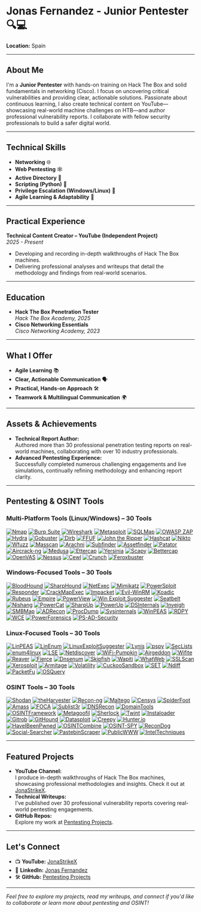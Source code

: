 # Jonas Fernandez - Junior Pentester 🔍💻

**Location:** Spain 

---

## About Me

I'm a **Junior Pentester** with hands-on training on Hack The Box and solid fundamentals in networking (Cisco). I focus on uncovering critical vulnerabilities and providing clear, actionable solutions. Passionate about continuous learning, I also create technical content on YouTube—showcasing real-world machine challenges on HTB—and author professional vulnerability reports. I collaborate with fellow security professionals to build a safer digital world.

---

## Technical Skills

- **Networking** 🌐  
- **Web Pentesting** 🕸️  
- **Active Directory** 📁  
- **Scripting (Python)** 🐍  
- **Privilege Escalation (Windows/Linux)** 🔑  
- **Agile Learning & Adaptability** 🚀

---

## Practical Experience

**Technical Content Creator – YouTube (Independent Project)**  
*2025 - Present*  
- Developing and recording in-depth walkthroughs of Hack The Box machines.  
- Delivering professional analyses and writeups that detail the methodology and findings from real-world scenarios.

---

## Education

- **Hack The Box Penetration Tester**  
  *Hack The Box Academy, 2025*
- **Cisco Networking Essentials**  
  *Cisco Networking Academy, 2023*

---

## What I Offer

- **Agile Learning** 📚  
- **Clear, Actionable Communication** 🗣️  
- **Practical, Hands-on Approach** 🛠️  
- **Teamwork & Multilingual Communication** 🌍

---

## Assets & Achievements

- **Technical Report Author:**  
  Authored more than 30 professional penetration testing reports on real-world machines, collaborating with over 10 industry professionals.
- **Advanced Pentesting Experience:**  
  Successfully completed numerous challenging engagements and live simulations, continually refining methodology and enhancing report clarity.

---

## Pentesting & OSINT Tools

### Multi-Platform Tools (Linux/Windows) – 30 Tools  
[![Nmap](https://img.shields.io/badge/-Nmap-66CC33?style=for-the-badge&logo=nmap)](https://nmap.org) [![Burp Suite](https://img.shields.io/badge/-Burp%20Suite-FC582C?style=for-the-badge&logo=burp-suite)](https://portswigger.net/burp) [![Wireshark](https://img.shields.io/badge/-Wireshark-1572B6?style=for-the-badge&logo=wireshark)](https://www.wireshark.org) [![Metasploit](https://img.shields.io/badge/-Metasploit-FF0000?style=for-the-badge&logo=metasploit)](https://www.metasploit.com) [![SQLMap](https://img.shields.io/badge/-SQLMap-000000?style=for-the-badge&logo=sql)](http://sqlmap.org) [![OWASP ZAP](https://img.shields.io/badge/-OWASP%20ZAP-4E9AD6?style=for-the-badge&logo=owasp-zap)](https://www.zaproxy.org) [![Hydra](https://img.shields.io/badge/-Hydra-FFA500?style=for-the-badge)](https://github.com/vanhauser-thc/thc-hydra) [![Gobuster](https://img.shields.io/badge/-Gobuster-4CAF50?style=for-the-badge)](https://github.com/OJ/gobuster) [![Dirb](https://img.shields.io/badge/-Dirb-FF6600?style=for-the-badge)](https://tools.kali.org/web-applications/dirb) [![FFUF](https://img.shields.io/badge/-FFUF-FF4500?style=for-the-badge&logo=github)](https://github.com/ffuf/ffuf) [![John the Ripper](https://img.shields.io/badge/-John%20the%20Ripper-FF4500?style=for-the-badge)](https://www.openwall.com/john/) [![Hashcat](https://img.shields.io/badge/-Hashcat-CC6699?style=for-the-badge&logo=hashcat)](https://hashcat.net/hashcat/) [![Nikto](https://img.shields.io/badge/-Nikto-999999?style=for-the-badge)](https://github.com/sullo/nikto) [![Wfuzz](https://img.shields.io/badge/-Wfuzz-CC3333?style=for-the-badge)](https://github.com/XM4ALL/Wfuzz) [![Masscan](https://img.shields.io/badge/-Masscan-66CCFF?style=for-the-badge)](https://github.com/robertdavidgraham/masscan) [![Arachni](https://img.shields.io/badge/-Arachni-333333?style=for-the-badge)](http://www.arachni-scanner.com) [![Subfinder](https://img.shields.io/badge/-Subfinder-FF6699?style=for-the-badge)](https://github.com/projectdiscovery/subfinder) [![Assetfinder](https://img.shields.io/badge/-Assetfinder-CC9900?style=for-the-badge)](https://github.com/tomnomnom/assetfinder) [![Patator](https://img.shields.io/badge/-Patator-009933?style=for-the-badge)](https://github.com/lanjelot/patator) [![Aircrack-ng](https://img.shields.io/badge/-Aircrack--ng-006600?style=for-the-badge)](https://www.aircrack-ng.org) [![Medusa](https://img.shields.io/badge/-Medusa-B22222?style=for-the-badge)](https://github.com/jmk-foofus/medusa) [![Ettercap](https://img.shields.io/badge/-Ettercap-CC0000?style=for-the-badge)](https://www.ettercap-project.org) [![Yersinia](https://img.shields.io/badge/-Yersinia-993399?style=for-the-badge)](https://github.com/Antiguan1/yersinia) [![Scapy](https://img.shields.io/badge/-Scapy-FF9900?style=for-the-badge)](https://scapy.net) [![Bettercap](https://img.shields.io/badge/-Bettercap-CC5500?style=for-the-badge)](https://www.bettercap.org) [![OpenVAS](https://img.shields.io/badge/-OpenVAS-009900?style=for-the-badge)](https://www.greenbone.net/en/vulnerability-management/) [![Nessus](https://img.shields.io/badge/-Nessus-FFCC00?style=for-the-badge)](https://www.tenable.com/products/nessus) [![Cewl](https://img.shields.io/badge/-Cewl-6666FF?style=for-the-badge)](https://github.com/digininja/Cewl) [![Crunch](https://img.shields.io/badge/-Crunch-CC33FF?style=for-the-badge)](https://sourceforge.net/projects/crunch-wordlist/) [![Feroxbuster](https://img.shields.io/badge/-Feroxbuster-FF6699?style=for-the-badge)](https://github.com/epi052/feroxbuster)

### Windows-Focused Tools – 30 Tools  
[![BloodHound](https://img.shields.io/badge/-BloodHound-FF6600?style=for-the-badge&labelColor=black)](https://github.com/BloodHoundAD/BloodHound) [![SharpHound](https://img.shields.io/badge/-SharpHound-660099?style=for-the-badge)](https://github.com/BloodHoundAD/BloodHound) [![NetExec](https://img.shields.io/badge/-NetExec-007ACC?style=for-the-badge)](https://github.com/sensepost/netexec) [![Mimikatz](https://img.shields.io/badge/-Mimikatz-FFCC00?style=for-the-badge)](https://github.com/gentilkiwi/mimikatz) [![PowerSploit](https://img.shields.io/badge/-PowerSploit-1C9CEA?style=for-the-badge)](https://github.com/PowerShellMafia/PowerSploit) [![Responder](https://img.shields.io/badge/-Responder-4C9AFF?style=for-the-badge)](https://github.com/SpiderLabs/Responder) [![CrackMapExec](https://img.shields.io/badge/-CrackMapExec-CC0000?style=for-the-badge)](https://github.com/byt3bl33d3r/CrackMapExec) [![Impacket](https://img.shields.io/badge/-Impacket-FF8C00?style=for-the-badge)](https://github.com/SecureAuthCorp/impacket) [![Evil-WinRM](https://img.shields.io/badge/-Evil--WinRM-000000?style=for-the-badge&logo=windows&labelColor=blue)](https://github.com/Hackplayers/evil-winrm) [![Koadic](https://img.shields.io/badge/-Koadic-333333?style=for-the-badge)](https://github.com/0x90/koadic) [![Rubeus](https://img.shields.io/badge/-Rubeus-663399?style=for-the-badge)](https://github.com/GhostPack/Rubeus) [![Empire](https://img.shields.io/badge/-Empire-FF3333?style=for-the-badge)](https://github.com/EmpireProject/Empire) [![PowerView](https://img.shields.io/badge/-PowerView-CC9900?style=for-the-badge)](https://github.com/PowerShellMafia/PowerSploit/tree/master/Recon) [![Win Exploit Suggester](https://img.shields.io/badge/-WinExploitSuggester-FF6600?style=for-the-badge)](https://github.com/mzet-/WinExploits) [![Seatbelt](https://img.shields.io/badge/-Seatbelt-9900CC?style=for-the-badge)](https://github.com/GhostPack/Seatbelt) [![Nishang](https://img.shields.io/badge/-Nishang-66CCFF?style=for-the-badge)](https://github.com/samratashok/nishang) [![PowerCat](https://img.shields.io/badge/-PowerCat-0099CC?style=for-the-badge)](https://github.com/besimorhino/powercat) [![SharpUp](https://img.shields.io/badge/-SharpUp-CC3333?style=for-the-badge)](https://github.com/GhostPack/SharpUp) [![PowerUp](https://img.shields.io/badge/-PowerUp-FF9900?style=for-the-badge)](https://github.com/itm4n/PowerUp) [![DSInternals](https://img.shields.io/badge/-DSInternals-CC0000?style=for-the-badge)](https://github.com/MichaelGrafnet/DSInternals) [![Inveigh](https://img.shields.io/badge/-Inveigh-0000FF?style=for-the-badge)](https://github.com/Kevin-Robertson/Inveigh) [![SMBMap](https://img.shields.io/badge/-SMBMap-FF3366?style=for-the-badge)](https://github.com/ShawnDEvans/SMBMap) [![ADRecon](https://img.shields.io/badge/-ADRecon-33CC33?style=for-the-badge)](https://github.com/dirkjanm/adrecon) [![ProcDump](https://img.shields.io/badge/-ProcDump-FF6600?style=for-the-badge)](https://docs.microsoft.com/en-us/sysinternals/downloads/procdump) [![Sysinternals](https://img.shields.io/badge/-Sysinternals-007ACC?style=for-the-badge)](https://learn.microsoft.com/en-us/sysinternals/) [![WinPEAS](https://img.shields.io/badge/-WinPEAS-8EC063?style=for-the-badge)](https://github.com/carlospolop/PEASS-ng/tree/master/winPEAS) [![RDPY](https://img.shields.io/badge/-RDPY-CC0066?style=for-the-badge)](https://github.com/chrishammons/rdpy) [![WCE](https://img.shields.io/badge/-WCE-9933FF?style=for-the-badge)](https://github.com/zerosum0x0/wce) [![PowerForensics](https://img.shields.io/badge/-PowerForensics-FF3399?style=for-the-badge)](https://github.com/Invoke-AtomicRedTeam/PowerForensics) [![PS-AD-Security](https://img.shields.io/badge/-PS--AD--Security-3366CC?style=for-the-badge)](https://github.com/dafthack/PS-AD-Security)

### Linux-Focused Tools – 30 Tools  
[![LinPEAS](https://img.shields.io/badge/-LinPEAS-8EC063?style=for-the-badge)](https://github.com/carlospolop/PEASS-ng/tree/master/linPEAS) [![LinEnum](https://img.shields.io/badge/-LinEnum-0088CC?style=for-the-badge)](https://github.com/rebootuser/LinEnum) [![LinuxExploitSuggester](https://img.shields.io/badge/-LinuxExploitSuggester-CC0000?style=for-the-badge)](https://github.com/mzet-/linux-exploit-suggester) [![Lynis](https://img.shields.io/badge/-Lynis-333333?style=for-the-badge)](https://cisofy.com/lynis/) [![pspy](https://img.shields.io/badge/-pspy-4CAF50?style=for-the-badge)](https://github.com/DominicBreuker/pspy) [![SecLists](https://img.shields.io/badge/-SecLists-4E9AD6?style=for-the-badge)](https://github.com/danielmiessler/SecLists) [![enum4linux](https://img.shields.io/badge/-enum4linux-CC6633?style=for-the-badge)](https://github.com/praetorian-inc/enum4linux) [![LSE](https://img.shields.io/badge/-LSE-FF9933?style=for-the-badge)](https://github.com/jondonas/linux-smart-enumeration) [![Netdiscover](https://img.shields.io/badge/-Netdiscover-66CCFF?style=for-the-badge)](https://github.com/alexxy/netdiscover) [![WiFi-Pumpkin](https://img.shields.io/badge/-WiFi--Pumpkin-CC3333?style=for-the-badge)](https://github.com/P0cL4bs/WiFi-Pumpkin) [![Airgeddon](https://img.shields.io/badge/-Airgeddon-009966?style=for-the-badge)](https://github.com/v1s1t0r1sh3r3/airgeddon) [![Wifite](https://img.shields.io/badge/-Wifite-3333FF?style=for-the-badge)](https://github.com/derv82/wifite2) [![Reaver](https://img.shields.io/badge/-Reaver-CC0000?style=for-the-badge)](https://github.com/t6x/reaver-wps-fork-t6x) [![Fierce](https://img.shields.io/badge/-Fierce-660066?style=for-the-badge)](https://github.com/mschwager/fierce) [![Dnsenum](https://img.shields.io/badge/-Dnsenum-FFCC00?style=for-the-badge)](https://github.com/fwaeytens/dnsenum) [![Skipfish](https://img.shields.io/badge/-Skipfish-0099FF?style=for-the-badge)](https://github.com/spinkham/skipfish) [![Wapiti](https://img.shields.io/badge/-Wapiti-FF6666?style=for-the-badge)](http://wapiti.sourceforge.net) [![WhatWeb](https://img.shields.io/badge/-WhatWeb-9966CC?style=for-the-badge)](https://github.com/urbanadventurer/WhatWeb) [![SSLScan](https://img.shields.io/badge/-SSLScan-66CC66?style=for-the-badge)](https://github.com/rbsec/sslscan) [![Xerosploit](https://img.shields.io/badge/-Xerosploit-CC3333?style=for-the-badge)](https://github.com/LionSec/xerosploit) [![Armitage](https://img.shields.io/badge/-Armitage-FF9900?style=for-the-badge)](http://www.fastandeasyhacking.com) [![Volatility](https://img.shields.io/badge/-Volatility-CC0066?style=for-the-badge)](https://github.com/volatilityfoundation/volatility) [![CuckooSandbox](https://img.shields.io/badge/-CuckooSandbox-333333?style=for-the-badge)](https://cuckoosandbox.org) [![SET](https://img.shields.io/badge/-SET-CC0000?style=for-the-badge)](https://github.com/trustedsec/social-engineer-toolkit) [![Ndiff](https://img.shields.io/badge/-Ndiff-3399FF?style=for-the-badge)](https://github.com/int0x33/ndiff) [![PacketFu](https://img.shields.io/badge/-PacketFu-FF66CC?style=for-the-badge)](https://github.com/rapid7/packetfu) [![OSQuery](https://img.shields.io/badge/-OSQuery-000000?style=for-the-badge)](https://osquery.io)

### OSINT Tools – 30 Tools  
[![Shodan](https://img.shields.io/badge/-Shodan-000000?style=for-the-badge&logo=Shodan)](https://www.shodan.io) [![theHarvester](https://img.shields.io/badge/-theHarvester-000000?style=for-the-badge)](https://github.com/laramies/theHarvester) [![Recon-ng](https://img.shields.io/badge/-Recon--ng-000000?style=for-the-badge)](https://github.com/lanmaster53/recon-ng) [![Maltego](https://img.shields.io/badge/-Maltego-000000?style=for-the-badge)](https://www.maltego.com) [![Censys](https://img.shields.io/badge/-Censys-000000?style=for-the-badge)](https://censys.io) [![SpiderFoot](https://img.shields.io/badge/-SpiderFoot-000000?style=for-the-badge&logo=spiderfoot)](https://www.spiderfoot.net) [![Amass](https://img.shields.io/badge/-Amass-000000?style=for-the-badge)](https://github.com/OWASP/Amass) [![FOCA](https://img.shields.io/badge/-FOCA-663399?style=for-the-badge)](https://github.com/ElevenPaths/FOCA) [![Sublist3r](https://img.shields.io/badge/-Sublist3r-0044CC?style=for-the-badge)](https://github.com/aboul3la/Sublist3r) [![DNSRecon](https://img.shields.io/badge/-DNSRecon-FF8C00?style=for-the-badge)](https://github.com/darkoperator/dnsrecon) [![DomainTools](https://img.shields.io/badge/-DomainTools-6600CC?style=for-the-badge)](https://www.domaintools.com) [![OSINTFramework](https://img.shields.io/badge/-OSINTFramework-3399FF?style=for-the-badge)](https://osintframework.com) [![Metagoofil](https://img.shields.io/badge/-Metagoofil-CC3333?style=for-the-badge)](https://github.com/laramies/metagoofil) [![Sherlock](https://img.shields.io/badge/-Sherlock-FF0066?style=for-the-badge)](https://github.com/sherlock-project/sherlock) [![Twint](https://img.shields.io/badge/-Twint-FFCC00?style=for-the-badge)](https://github.com/twintproject/twint) [![Instaloader](https://img.shields.io/badge/-Instaloader-660099?style=for-the-badge)](https://github.com/instaloader/instaloader) [![Gitrob](https://img.shields.io/badge/-Gitrob-333333?style=for-the-badge)](https://github.com/michenriksen/gitrob) [![GitHound](https://img.shields.io/badge/-GitHound-CC0000?style=for-the-badge)](https://github.com/tillson/git-hound) [![Datasploit](https://img.shields.io/badge/-Datasploit-0099CC?style=for-the-badge)](https://github.com/DataSploit/datasploit) [![Creepy](https://img.shields.io/badge/-Creepy-CC6699?style=for-the-badge)](https://github.com/ilektroj/creepy) [![Hunter.io](https://img.shields.io/badge/-Hunter.io-0000FF?style=for-the-badge)](https://hunter.io) [![HaveIBeenPwned](https://img.shields.io/badge/-HaveIBeenPwned-FF6600?style=for-the-badge)](https://haveibeenpwned.com) [![OSINTCombine](https://img.shields.io/badge/-OSINTCombine-0066CC?style=for-the-badge)](https://github.com/jivoi/OsintCombine) [![OSINT-SPY](https://img.shields.io/badge/-OSINT--SPY-333333?style=for-the-badge)](https://github.com/AlisamTechnology/OSINT-SPY) [![ReconDog](https://img.shields.io/badge/-ReconDog-CC9933?style=for-the-badge)](https://github.com/FortyNorthSecurity/ReconDog) [![Social-Searcher](https://img.shields.io/badge/-Social--Searcher-006600?style=for-the-badge)](https://www.social-searcher.com) [![PastebinScraper](https://img.shields.io/badge/-PastebinScraper-CC0033?style=for-the-badge)](https://github.com/michenriksen/pastebin-scraper) [![PublicWWW](https://img.shields.io/badge/-PublicWWW-6600CC?style=for-the-badge)](https://publicwww.com) [![IntelTechniques](https://img.shields.io/badge/-IntelTechniques-FF9900?style=for-the-badge)](https://inteltechniques.com)

---

## Featured Projects

- **YouTube Channel:**  
  I produce in-depth walkthroughs of Hack The Box machines, showcasing professional methodologies and insights. Check it out at [JonaStrikeX](https://www.youtube.com/@JonaStrikeX).
- **Technical Writeups:**  
  I’ve published over 30 professional vulnerability reports covering real-world pentesting engagements.
- **GitHub Repos:**  
  Explore my work at [Pentesting Projects](https://github.com/jonas-fernandez-as/Pentesting/tree/main).

---

## Let's Connect

- 📺 **YouTube:** [JonaStrikeX](https://www.youtube.com/@JonaStrikeX)  
- 🔗 **LinkedIn:** [Jonas Fernandez](https://www.linkedin.com/in/jonás-fernández-as)  
- 🛠 **GitHub:** [Pentesting Projects](https://github.com/jonas-fernandez-as/Pentesting/tree/main)

---

*Feel free to explore my projects, read my writeups, and connect if you'd like to collaborate or learn more about pentesting and OSINT!*

